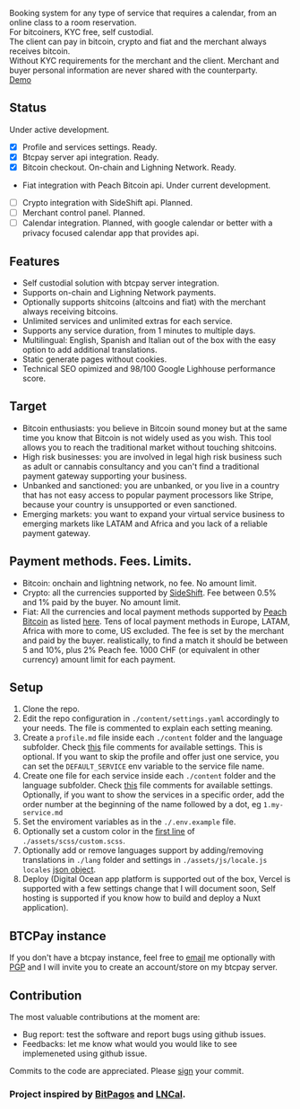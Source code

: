 Booking system for any type of service that requires a calendar, from an online class to a room reservation.  
For bitcoiners, KYC free, self custodial.  
The client can pay in bitcoin, crypto and fiat and the merchant always receives bitcoin.  
Without KYC requirements for the merchant and the client. Merchant and buyer personal information are never shared with the counterparty.  
[Demo](https://booking.learntheropes.xyz)

## Status
Under active development.  
- [x] Profile and services settings. Ready.  
- [x] Btcpay server api integration. Ready.  
- [x] Bitcoin checkout. On-chain and Lighning Network. Ready.  
- Fiat integration with Peach Bitcoin api. Under current development.  
- [ ] Crypto integration with SideShift api. Planned.  
- [ ] Merchant control panel. Planned.  
- [ ] Calendar integration. Planned, with google calendar or better with a privacy focused calendar app that provides api.  

## Features
- Self custodial solution with btcpay server integration.  
- Supports on-chain and Lighning Network payments. 
- Optionally supports shitcoins (altcoins and fiat) with the merchant always receiving bitcoins.  
- Unlimited services and unlimited extras for each service.  
- Supports any service duration, from 1 minutes to multiple days.  
- Multilingual: English, Spanish and Italian out of the box with the easy option to add additional translations.  
- Static generate pages without cookies.   
- Technical SEO opimized and 98/100 Google Lighhouse performance score.

## Target
- Bitcoin enthusiasts: you believe in Bitcoin sound money but at the same time you know that Bitcoin is not widely used as you wish. This tool allows you to reach the traditional market without touching shitcoins.  
- High risk businesses: you are involved in legal high risk business such as adult or cannabis consultancy and you can't find a traditional payment gateway supporting your business.  
- Unbanked and sanctioned: you are unbanked, or you live in a country that has not easy access to popular payment processors like Stripe, because your country is unsupported or even sanctioned.  
- Emerging markets: you want to expand your virtual service business to emerging markets like LATAM and Africa and you lack of a reliable payment gateway.

## Payment methods. Fees. Limits.
- Bitcoin: onchain and lightning network, no fee. No amount limit.  
- Crypto: all the currencies supported by [SideShift](https://sideshift.ai). Fee between 0.5% and 1% paid by the buyer. No amount limit.  
- Fiat: All the currencies and local payment methods supported by [Peach Bitcoin](https://peachbitcoin.com) as listed [here](https://api.peachbitcoin.com/v1/info). Tens of local payment methods in Europe, LATAM, Africa with more to come, US excluded. The fee is set by the merchant and paid by the buyer. realistically, to find a match it should be between 5 and 10%, plus 2% Peach fee. 1000 CHF (or equivalent in other currency) amount limit for each payment.  

## Setup
1. Clone the repo.  
2. Edit the repo configuration in `./content/settings.yaml` accordingly to your needs. The file is commented to explain each setting meaning. 
3. Create a `profile.md` file inside each `./content` folder and the language subfolder. Check [this](https://github.com/learntheropes/btcpay-booking/blob/main/content/en/profile.md?plain=1) file comments for available settings.
This is optional. If you want to skip the profile and offer just one service, you can set the `DEFAULT_SERVICE` env variable to the service file name.
4. Create one file for each service inside each `./content` folder and the language subfolder. Check [this](https://github.com/learntheropes/btcpay-booking/blob/main/content/en/services/1.paraguay-residency.md?plain=1) file comments for available settings.
Optionally, if you want to show the services in a specific order, add the order number at the beginning of the name followed by a dot, eg `1.my-service.md` 
5. Set the enviroment variables as in the `./.env.example` file.  
6. Optionally set a custom color in the [first line](https://github.com/learntheropes/btcpay-booking/blob/de5be9f24fe72c59a8f10557451a8af0afbdd601/assets/scss/custom.scss#L1) of `./assets/scss/custom.scss`.  
7. Optionally add or remove languages support by adding/removing translations in `./lang` folder and settings in `./assets/js/locale.js` `locales` [json object](https://github.com/learntheropes/btcpay-booking/blob/de5be9f24fe72c59a8f10557451a8af0afbdd601/assets/js/locales.js#L3C5-L26C3). 
8. Deploy (Digital Ocean app platform is supported out of the box, Vercel is supported with a few settings change that I will document soon, Self hosting is supported if you know how to build and deploy a Nuxt application).  

## BTCPay instance
If you don't have a btcpay instance, feel free to [email](mailto:giovanni@learntheropes.xyz) me optionally with [PGP](https://keys.openpgp.org/vks/v1/by-fingerprint/5BA78A510CDA44132BDC51FA58C798100FF8A743) and I will invite you to create an account/store on my btcpay server.

## Contribution
The most valuable contributions at the moment are:
  - Bug report: test the software and report bugs using github issues.
  - Feedbacks: let me know what would you would like to see implemeneted using github issue.   

Commits to the code are appreciated. Please [sign](https://docs.github.com/en/authentication/managing-commit-signature-verification/signing-commits) your commit.

### Project inspired by [**BitPagos**](https://web.archive.org/web/20141225131358/https://www.bitpagos.com/es/) and [**LNCal**](https://lncal.com/).
